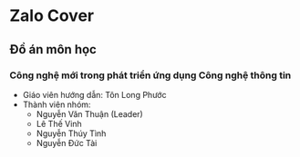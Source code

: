 # Zalo Cover

## Đồ án môn học
### Công nghệ mới trong phát triển ứng dụng Công nghệ thông tin
- Giáo viên hướng dẫn: Tôn Long Phước
- Thành viên nhóm: 
  + Nguyễn Văn Thuận (Leader)
  + Lê Thế Vinh
  + Nguyễn Thúy Tình
  + Nguyễn Đức Tài
